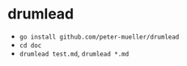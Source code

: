 # drumlead

- `go install github.com/peter-mueller/drumlead`
- `cd doc`
- `drumlead test.md`, `drumlead *.md`